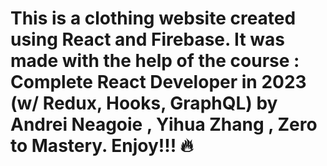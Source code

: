 # This is a clothing website created using React and Firebase. It was made with the help of the course : Complete React Developer in 2023 (w/ Redux, Hooks, GraphQL) by Andrei Neagoie , Yihua Zhang , Zero to Mastery. Enjoy!!! 🔥 
